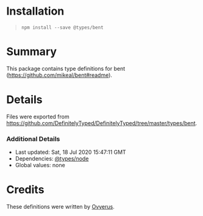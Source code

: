# Installation
> `npm install --save @types/bent`

# Summary
This package contains type definitions for bent (https://github.com/mikeal/bent#readme).

# Details
Files were exported from https://github.com/DefinitelyTyped/DefinitelyTyped/tree/master/types/bent.

### Additional Details
 * Last updated: Sat, 18 Jul 2020 15:47:11 GMT
 * Dependencies: [@types/node](https://npmjs.com/package/@types/node)
 * Global values: none

# Credits
These definitions were written by [Ovyerus](https://github.com/Ovyerus).
